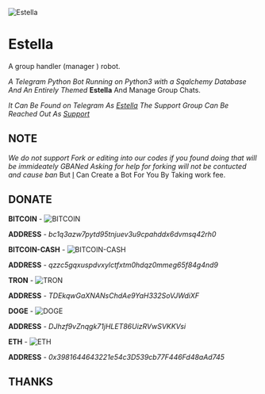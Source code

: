 ![Estella](https://telegra.ph/file/9367eaede0b768d519801.jpg)
# Estella
A group handler (manager ) robot.

_A Telegram Python Bot Running on Python3 with a Sqalchemy Database And An Entirely Themed_ __Estella__ And Manage Group Chats.

*It Can Be Found on Telegram As [Estella](https://t.me/EstellaRobot)*
_The Support Group Can Be Reached Out As [Support](https://t.me/TGBotSupport)_

## NOTE
*We do not support Fork or editing into our codes if you found doing that will be immideately GBANed*
*Asking for help for forking will not be contucted and cause ban*
But [I](https://t.me/McCoyEddy) Can Create a Bot For You By Taking work fee.

## DONATE

__BITCOIN__ - 
![BITCOIN](https://www.google.com/url?sa=i&url=https%3A%2F%2Fwww.clipartmax.com%2Fmiddle%2Fm2i8A0H7A0Z5m2A0_cropped-btc-logo-bitcoin-faucet-icon%2F&psig=AOvVaw39pP9gHp-ocPd8PIcoLIGn&ust=1608787607412000&source=images&cd=vfe&ved=0CAIQjRxqFwoTCLjgn6ev4-0CFQAAAAAdAAAAABAK)

__ADDRESS__ - _bc1q3azw7pytd95tnjuev3u9cpahddx6dvmsq42rh0_


__BITCOIN-CASH__ - 
![BITCOIN-CASH](https://www.google.com/url?sa=i&url=https%3A%2F%2Fwww.reddit.com%2Fr%2Fbtc%2Fcomments%2F6r2nxf%2Fbitcoin_cash_logo_proposal%2F&psig=AOvVaw3RIbAwp3QfNrFxpafMCmHa&ust=1608787875347000&source=images&cd=vfe&ved=0CAIQjRxqFwoTCMDV6YOw4-0CFQAAAAAdAAAAABAD)

__ADDRESS__ - _qzzc5gqxuspdvxylctfxtm0hdqz0mmeg65f84g4nd9_


__TRON__ - 
![TRON](https://www.google.com/url?sa=i&url=https%3A%2F%2Fwww.coinchoose.com%2Fnews%2Fnew-tron-developments%2F&psig=AOvVaw2XwxujtWbOFfp4Bt35k95-&ust=1608788146683000&source=images&cd=vfe&ved=0CAIQjRxqFwoTCICPqoix4-0CFQAAAAAdAAAAABAD)

__ADDRESS__ - _TDEkqwGaXNANsChdAe9YaH332SoVJWdiXF_


__DOGE__ -
![DOGE](https://www.google.com/url?sa=i&url=https%3A%2F%2Fen.wikipedia.org%2Fwiki%2FDogecoin&psig=AOvVaw2r9SkJ1on0LojuEaLToqq9&ust=1608788258320000&source=images&cd=vfe&ved=0CAIQjRxqFwoTCJi6g7mx4-0CFQAAAAAdAAAAABAD)

__ADDRESS__ - _DJhzf9vZnqgk71jHLET86UizRVwSVKKVsi_


__ETH__ -
![ETH](https://upload.wikimedia.org/wikipedia/commons/thumb/6/6f/Ethereum-icon-purple.svg/1200px-Ethereum-icon-purple.svg.png)

__ADDRESS__ - _0x3981644643221e54c3D539cb77F446Fd48aAd745_


## THANKS

